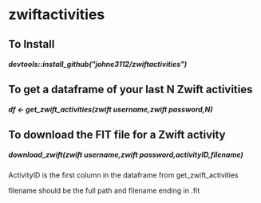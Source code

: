 # zwiftactivities

## To Install 
##### devtools::install_github("johne3112/zwiftactivities")

## To get a dataframe of your last N Zwift activities 
##### df <- get_zwift_activities(zwift username,zwift password,N)
  
## To download the FIT file for a Zwift activity
##### download_zwift(zwift username,zwift password,activityID,filename)

ActivityID is the first column in the dataframe from get_zwift_activities

filename should be the full path and filename ending in .fit
